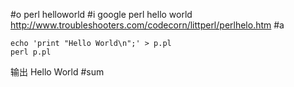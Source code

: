 #o
perl helloworld
#i
google perl hello world
http://www.troubleshooters.com/codecorn/littperl/perlhelo.htm
#a
```
echo 'print "Hello World\n";' > p.pl
perl p.pl
```
输出 Hello World
#sum
